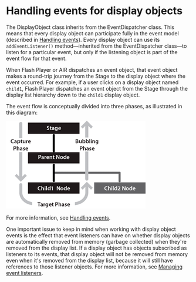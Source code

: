 # Handling events for display objects

<div>

The DisplayObject class inherits from the EventDispatcher class. This means that
every display object can participate fully in the event model (described in
[Handling events](../../core-actionscript-classes/handling-events/index.md)).
Every display object can use its `addEventListener()` method—inherited from the
EventDispatcher class—to listen for a particular event, but only if the
listening object is part of the event flow for that event.

When Flash Player or AIR dispatches an event object, that event object makes a
round-trip journey from the Stage to the display object where the event
occurred. For example, if a user clicks on a display object named `child1`,
Flash Player dispatches an event object from the Stage through the display list
hierarchy down to the `child1` display object.

The event flow is conceptually divided into three phases, as illustrated in this
diagram:

<div xmlns:fn="http://www.w3.org/2005/xpath-functions"
xmlns:fo="http://www.w3.org/1999/XSL/Format"
xmlns:xs="http://www.w3.org/2001/XMLSchema">

![<Three phases of event flow>](../../img/dp_stage_parent_Node.png)

</div>

For more information, see
[Handling events](../../core-actionscript-classes/handling-events/index.md).

One important issue to keep in mind when working with display object events is
the effect that event listeners can have on whether display objects are
automatically removed from memory (garbage collected) when they're removed from
the display list. If a display object has objects subscribed as listeners to its
events, that display object will not be removed from memory even when it's
removed from the display list, because it will still have references to those
listener objects. For more information, see
[Managing event listeners](../../core-actionscript-classes/handling-events/event-listeners.md#managing-event-listeners).

</div>
